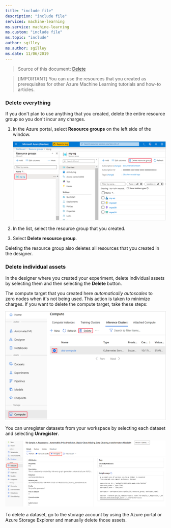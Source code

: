 ```yaml
---
title: "include file"
description: "include file"
services: machine-learning
ms.service: machine-learning
ms.custom: "include file"
ms.topic: "include"
author: sgilley
ms.author: sgilley
ms.date: 11/06/2019
---
```


> Source of this document: [Delete](https://github.com/MicrosoftDocs/azure-docs/blob/master/includes/aml-ui-cleanup.md)

>[IMPORTANT]
>You can use the resources that you created as prerequisites for other Azure Machine Learning tutorials and how-to articles.

### Delete everything

If you don't plan to use anything that you created, delete the entire resource group so you don't incur any charges.

1. In the Azure portal, select **Resource groups** on the left side of the window.
 
   ![Delete resource group in the Azure portal](../images/delete-resources.png)

1. In the list, select the resource group that you created.

1. Select **Delete resource group**.

Deleting the resource group also deletes all resources that you created in the designer. 

### Delete individual assets

In the designer where you created your experiment, delete individual assets by selecting them and then selecting the **Delete** button.

The compute target that you created here *automatically autoscales* to zero nodes when it's not being used. This action is taken to minimize charges. If you want to delete the compute target, take these steps:

![Delete assets](../images/delete-asset.png)

You can unregister datasets from your workspace by selecting each dataset and selecting **Unregister**.

![Unregister dataset](../images/unregister-dataset1225.png)

To delete a dataset, go to the storage account by using the Azure portal or Azure Storage Explorer and manually delete those assets.


